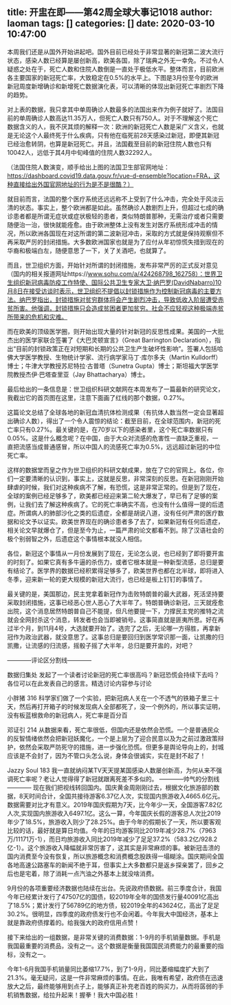 title: 开盅在即——第42周全球大事记1018
author: laoman
tags: []
categories: []
date: 2020-03-10 10:47:00
---
本周我们还是从国外开始讲起吧。国外目前已经处于非常显著的新冠第二波大流行状态，感染人数已经算是屡创新高，欧美各国，除了瑞典之外无一幸免。不过令人疑惑之处在于，死亡人数和住院人数倒是一直处于极低水平。整体而言，目前欧洲各主要国家的新冠死亡率，大致稳定在0.5%的水平上。下图是3月份至今的欧洲新冠周度新增确诊和新增死亡数据演化表，可以清晰的体现出新冠死亡率剧烈下降的趋势。
<!-- more-->

对上表的数据，我只拿其中单周确诊人数最多的法国出来作为例子就好了。法国目前的单周确诊人数高达11.35万人，但死亡人数只有750人。对于不理解这个死亡数据含义的人，我不厌其烦的解释一次：欧洲的新冠死亡人数是采广义含义，也就是无论这个人最终死于什么疾病，只有他在临死前28天感染过新冠，即便其新冠已经治愈转阴，也算是新冠死亡。并且，法国截至目前的新冠住院人数也只有10042人，远低于其4月中旬峰值的住院人数32292人。


（法国住院人数演变，顺手给出上图的法国卫生部官网地址：https://dashboard.covid19.data.gouv.fr/vue-d-ensemble?location=FRA，这种直接给出外国官网地址的行为是不是很酷？）

就目前而言，法国的整个医疗系统还远远称不上受到了什么冲击，完全处于风淡云清的状态。事实上，整个欧洲都是如此。虽然确诊人数剧烈上升，但超过七成的确诊患者都是所谓无症状或症状极轻的患者，类似特朗普那种，无需治疗或者只需要随便治一治，很快就能痊愈。由于欧洲整体上没有发生对医疗系统形成冲击的情况，所以欧洲各国现在对这所谓的第二波新冠冲击，采取的方式就是保持观察但不再采取严厉的封闭措施。大多数欧洲国家也就是为了应付从年初惊慌失措到现在的华裔和极端白左，随便意思了一下，关了关酒吧，也就算了。

而且，世卫组织方面，开始针对所谓的封闭措施，发布非常严厉的正式反对意见（国内的相关报道网址https://www.sohu.com/a/424268798_162758）：世界卫生组织新冠病毒防疫工作特使、国际公共卫生专家大卫·纳巴罗(DavidNabarro)10月8日在接受访谈时表示，世卫组织不提倡以封锁措施作为控制新冠病毒的主要方法。纳巴罗指出，封锁措施对贫穷群体将会产生剧烈冲击，导致低收入阶层遭受赤贫所害。他强调，封锁措施只会造成贫困者更加贫穷。社会不应轻视这种极端赤贫所带来的危机和灾难。

而在欧美的顶级医学圈，则开始出现大量的针对新冠的反思性成果。美国的一大批杰出的医学家联合签署了《大巴灵顿宣言》（Great Barrington Declaration），指出“目前的封锁政策正在对短期和长期的公共卫生产生破坏性影响”。签署人包括哈佛大学医学教授、生物统计学家、流行病学家马丁‧库尔多夫（Martin Kulldorff）博士；牛津大学教授苏尼特拉‧古普塔（Sunetra Gupta）博士；斯坦福大学医学院教授杰伊‧巴塔查里亚（Jay Bhattacharya）博士。

最后给出的一条信息是：世卫组织科研文献网在本周发布了一篇最新的研究论文，我截出它的首页图在这里，注意下面画了红线的那个数据，0.27%。

这篇论文总结了全球各地的新冠血清抗体检测成果（有抗体人数当然一定会显著超出确诊人数），得出了一个令人震惊的结论：截至目前，在全球范围内，新冠的死亡率只有0.27%。最关键的是，在70岁以下的感染者里，这个死亡率数据只有0.05%。这是什么概念呢？在中国，由于大众对流感的危害性一直缺乏重视，一直把流感当成普通感冒，所以中国人的流感死亡率为0.5%，远远超过新冠的中位死亡率。

这样的数据堂而皇之作为世卫组织的科研文献成果，放在了它的官网上。各位，你们一定要清晰的认识到，事实上，这就是反思，非常深刻的反思。在新冠刚刚开始肆虐的时候，我们对这种疾病不了解，有恐慌，这是非常正常的。但是到了现在，全球的案例已经足够多了，欧美都已经迎来第二轮大爆发了，早已有了足够的案例，让我们去了解这种疾病了。它的死亡率确实不高，也没有什么值得一提的后遗症。所谓病人的肺部沙化之类的后遗症，全都是胡说八道，没有任何严肃的医疗数据和论文予以证实。欧美世界现在的确诊患者多了去了，如果新冠有任何后遗症，相关论文早就爆仓了，但是至今为止，一篇严肃的论文都看不到。除了汉语社会的极个别弱智之外，后遗症这个事情根本就没人相信。

各位，新冠这个事情从一月份发展到了现在，无论怎么说，也已经到了即将要开盅的时刻了。如果它真有多牛逼的杀伤力，或者它根本就是一种新型流感，总归是要有结论了。医学界的数据已经积累得足够多了，欧美世界也都在北半球，即将进入冬季，迎来新一轮的更大规模的新冠大流行，也已经是板上钉钉的事情了。

最关键的是，美国那边，民主党拿着新冠作为击败特朗普的最大武器，死活坚持要采取封闭措施，这事已经恶心世人恶心了大半年了。特朗普确诊新冠，三天就痊愈出院，这个消息居然特朗普自己不能提，但凡他要提一下，力撑民主党的推特之流就会全网封杀这个消息，转发者也会当即被销号。这事简直就是匪夷所思。好在再过半个月，到11月4号，大选就要开始了。选完了之后，无论哪一方得胜，再拿新冠作为政治武器，就没意思了。这事总归是要回归到医学常识那一面，让凯撒的归凯撒，让流感的归流感，摇骰子摇了大半年，总归是要开盅的，对吧？

————评论区分割线————

数据归集处 发起了一个读者讨论新冠的死亡率很高吗？新冠恐慌会持续下去吗？各位可以在此发表自己的感言。精选讨论内容参与讨论

小胖猪
316
科学家们做了一个实验，把新冠病人关在一个不透气的铁箱子里三十天，然后再打开箱子的时候发现病人全部都死了，没一个例外的，所以事实证明，没有板蓝根救命的新冠病人，死亡率是百分百

邓证引
214
从数据来看，死亡率很低，但国内还是依然会恐慌。一个是普通民众的反智情绪依然会把新冠妖魔化，一个是上层为了迎合民意以及为之前过激政策辩护，依然会采取严防死守的措施，进一步强化恐慌。但更多是舆论导向上的，封城应该是不会封了，因为不管口头怎么说，身体会很诚实，实在是封不起了！

Jazzy Soul
183
我一直就纳闷某TV天天提某国感染人数屡创新高，为何从来不强调死亡率呢？老让人觉得得了新冠就跟离死差不多似的。
————帅气的分割线————
现在我们把视线转回国内。国庆黄金周刚刚过去，根据文化旅游部的数据，8天时间合计，全国共接待游客6.37亿人次，实现国内旅游收入4665.6亿元。数据需要对比才有意义。2019年国庆假期为7天，比今年少一天，全国游客7.82亿人次,实现国内旅游收入6497.1亿。这么一算，今年国庆长假的游客总人次比2019年少了18.5%，旅游收入则少了28.25%。由于今年的假期长了一天，所以要客观比较的话，最好就是算日均值。今年的日均游客同比2019年减少28.7%（7963万/11171万-1），而日均旅游收入同比2019年减少了足足37.2%（583.2亿/928.2亿-1）。这个旅游收入降幅就非常厉害了，这其实是非常麻烦的事。被新冠击溃的国内消费至今没有恢复，所以旅游概念和消费概念股跌得一塌糊涂。国庆期间全国各地高速公路塞车的新闻不绝于耳，但事实上大多数都只是返乡探亲罢了，回乡之后也是宅着，除了消耗一点汽油之外基本上就没啥消费。

9月份的各项重要经济数据也陆续在出台。先说政府债数据。前三季度合计，我国今年已经累计发行了47507亿的国债，较2019年全年的国债发行量40091亿高出了18.5%；累计发行了56789亿的地方债，较2019全年的43624亿，高出了足足30.2%。很明显，四季度的政府债发行也不会闲着。今年我大中国经济，基本上就是靠政府债撑着的。给我强大的政府信用点赞！

接下来给出的一组数据，是非常关键的消费数据：1-9月的手机销量数据。手机是我国最重要的消费品，没有之一。这个数据是衡量我国国民消费能力的最重要的指标，没有之一。


今年1-6月我国手机销量同比萎缩17.7%，到了1-9月，同比萎缩幅度扩大到了21.3%。毫无疑问，这是一件非常麻烦的事情。在此，我唯有希望，政府债在迅速放大之后，最终能够用到点子上，能够真正补充老百姓的购买力，从而将孱弱的手机销售数据，给拉升起来！握拳！我大中国必胜！